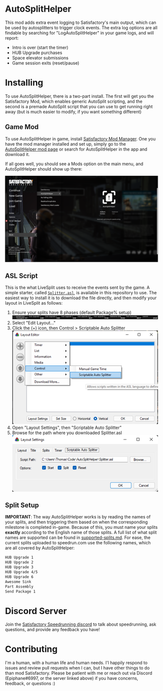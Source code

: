 # AutoSplitHelper

This mod adds extra event logging to Satisfactory's main output, which can be used by autosplitters to trigger clock events. The extra log options are all findable by searching for "LogAutoSplitHelper" in your game logs, and will report:

- Intro is over (start the timer)
- HUB Upgrade purchases
- Space elevator submissions
- Game session exits (reset/pause)

# Installing

To use AutoSplitHelper, there is a two-part install. The first will get you the Satisfactory Mod, which enables generic AutoSplit scripting, and the second is a premade AutoSplit script that you can use to get running right away (but is much easier to modify, if you want something different)

## Game Mod

To use AutoSplitHelper in game, install [Satisfactory Mod Manager](https://ficsit.app/). One you have the mod manager installed and set up, simply go to the [AutoSplitHelper mod page](https://ficsit.app/mod/BUkTADt5ohiRo6) or search for AutoSplitHelper in the app and download it.

If all goes well, you should see a Mods option on the main menu, and AutoSplitHelper should show up there:

![AutoSplitHelper is visible from the main menu](./Docs/ModDisplay.png)

## ASL Script

This is the what LiveSplit uses to receive the events sent by the game. A simple starter, called [`Splitter.asl`](./Splitter.asl), is available in this repository to use. The easiest way to install it is to download the file directly, and then modify your layout in LiveSplit as follows:

1. Ensure your splits have 8 phases (default Package% setup)<br>
![Default split setup](./Docs/DefaultSplits.png)
2. Select "Edit Layout..."
3. Click the (+) icon, then Control > Scriptable Auto Splitter<br>
![Add Scriptable Auto Splitter](./Docs/AddAutoSplitter.png)
4. Open "Layout Settings", then "Scriptable Auto Splitter"
5. Browse for the path where you downloaded Splitter.asl
![Browsing for Script path](./Docs/LayoutSettings.png)

## Split Setup

**IMPORTANT**: The way AutoSplitHelper works is by reading the names of your splits, and then triggering them based on when the corresponding milestone is completed in-game. Because of this, you must name your splits **exactly** according to the English name of those splits. A full list of what split names are supported can be found in [supported-splits.md](./supported-splits.md). For ease, the current splits uploaded to speedrun.com use the following names, which are all covered by AutoSplitHelper:

```
HUB Upgrade 1
HUB Upgrade 2
HUB Upgrade 3
HUB Upgrade 4/5
HUB Upgrade 6
Awesome Sink
Part Assembly
Send Package 1
```

# Discord Server
Join the [Satisfactory Speedrunning discord](https://discord.gg/qD6CpuB5) to talk about speedrunning, ask questions, and provide any feedback you have!

# Contributing

I'm a human, with a human life and human needs. I'l happily respond to issues and review pull requests when I can, but I have other things to do than mod Satisfactory. Please be patient with me or reach out via Discord (Epiphane#6997, or the server linked above) if you have concerns, feedback, or questions :)
